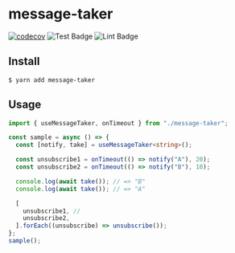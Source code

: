 # message-taker

[![codecov](https://codecov.io/gh/satoruk/message-taker/branch/master/graph/badge.svg)](https://codecov.io/gh/satoruk/message-taker)
![Test Badge]
![Lint Badge]

## Install

```shell
$ yarn add message-taker
```

## Usage

```ts
import { useMessageTaker, onTimeout } from "./message-taker";

const sample = async () => {
  const [notify, take] = useMessageTaker<string>();

  const unsubscribe1 = onTimeout(() => notify("A"), 20);
  const unsubscribe2 = onTimeout(() => notify("B"), 10);

  console.log(await take()); // => "B"
  console.log(await take()); // => "A"

  [
    unsubscribe1, //
    unsubscribe2,
  ].forEach((unsubscribe) => unsubscribe());
};
sample();
```

[test badge]: https://github.com/satoruk/message-taker/workflows/Test/badge.svg
[lint badge]: https://github.com/satoruk/message-taker/workflows/Lint%20Code%20Base/badge.svg
